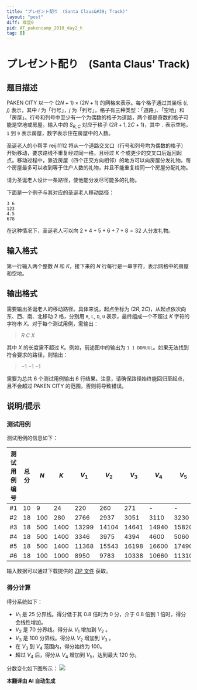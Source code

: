 ```yaml
---
title: "プレゼント配り　(Santa Claus&#39; Track)"
layout: "post"
diff: 难度0
pid: AT_pakencamp_2018_day2_h
tag: []
---
```


# プレゼント配り　(Santa Claus&#39; Track)

## 题目描述

PAKEN CITY 以一个 $(2N+1) \times (2N+1)$ 的网格来表示。每个格子通过其坐标 $(i, j)$ 表示，其中 $i$ 为「行号」，$j$ 为「列号」。格子有三种类型：「道路」、「空地」和「房屋」。行号和列号中至少有一个为偶数的格子为道路，两个都是奇数的格子可能是空地或房屋。输入中的 $S_{R, C}$ 对应于格子 $(2R+1, 2C+1)$，其中 `.` 表示空地，`1` 到 `9` 表示房屋，数字表示住在房屋中的人数。

圣诞老人的小帮手 reiji1112 将从一个道路交叉口（行号和列号均为偶数的格子）开始移动，要求路线不重复经过同一格，且经过 $K$ 个或更少的交叉口后返回起点。移动过程中，靠近房屋（四个正交方向相邻）的地方可以向房屋分发礼物。每个房屋最多可以收到等于住户人数的礼物，并且不能重复给同一个房屋分配礼物。

请为圣诞老人设计一条路径，使他能分发尽可能多的礼物。

下面是一个例子与其对应的圣诞老人移动路径：

```
3 6
123
4.5
678
```

在这种情况下，圣诞老人可以向 $2 + 4 + 5 + 6 + 7 + 8 = 32$ 人分发礼物。

## 输入格式

第一行输入两个整数 $N$ 和 $K$，接下来的 $N$ 行每行是一串字符，表示网格中的房屋和空地。

## 输出格式

需要输出圣诞老人的移动路径。具体来说，起点坐标为 $(2R, 2C)$，从起点依次向东、西、南、北移动 2 格，分别用 `R`, `L`, `D`, `U` 表示，最终组成一个不超过 $K$ 字符的字符串 $X$。对于每个测试用例，需输出：

> $R$ $C$ $X$

其中 $X$ 的长度需不超过 $K$。例如，前述图中的输出为 `1 1 DDRUUL`。如果无法找到符合要求的路径，则输出：

> $-1$ $-1$ $-1$

需要为总共 6 个测试用例输出 6 行结果。注意，请确保路径始终能回归至起点，且不会超过 PAKEN CITY 的范围，否则将导致错误。

## 说明/提示

### 测试用例

测试用例的信息如下：

| 测试用例编号 | 总分 | $N$ | $K$ | $V_1$ | $V_2$ | $V_3$ | $V_4$ | $V_5$ |
|--------------|------|-----|-----|-------|-------|-------|-------|-------|
| #1           | 10   | 9   | 24  | 220   | 260   | 271   | -     | -     |
| #2           | 18   | 100 | 280 | 2766  | 2937  | 3051  | 3110  | 3230  |
| #3           | 18   | 500 | 1400| 13299 | 14104 | 14641 | 14940 | 15820 |
| #4           | 18   | 500 | 1400| 3346  | 3975  | 4394  | 4600  | 5060  |
| #5           | 18   | 500 | 1400| 11368 | 15543 | 16198 | 16600 | 17490 |
| #6           | 18   | 100 | 1000| 8950  | 9783  | 10338 | 10660 | 11310 |

输入数据可以通过下载提供的 [ZIP 文件](https://goo.gl/M3m7fH) 获取。

### 得分计算

得分系统如下：

- $V_1$ 是 25 分界线。得分低于其 0.8 倍时为 0 分，介于 0.8 倍到 1 倍时，得分会线性增加。
- $V_2$ 是 70 分界线。得分从 $V_1$ 增加到 $V_2$ 。
- $V_3$ 是 100 分界线。得分从 $V_2$ 增加到 $V_3$ 。
- 在 $V_3$ 到 $V_4$ 范围内，得分始终为 100。
- 超过 $V_4$ 后，得分从 $V_4$ 增加到 $V_5$，达到最大 120 分。

分数变化如下图所示：
![ ](https://cdn.luogu.com.cn/upload/vjudge_pic/AT_pakencamp_2018_day2_h/943ab96f78abe8a47d5fb688dcf767e83e4472d8.png)

 **本翻译由 AI 自动生成**

